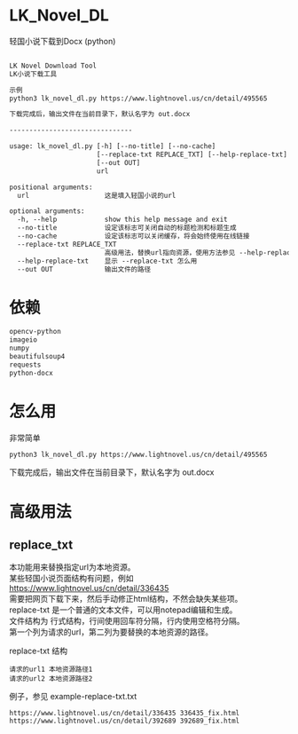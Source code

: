 # LK_Novel_DL
 轻国小说下载到Docx (python)  

```txt

LK Novel Download Tool
LK小说下载工具

示例
python3 lk_novel_dl.py https://www.lightnovel.us/cn/detail/495565

下载完成后，输出文件在当前目录下，默认名字为 out.docx

-------------------------------

usage: lk_novel_dl.py [-h] [--no-title] [--no-cache]
                      [--replace-txt REPLACE_TXT] [--help-replace-txt]
                      [--out OUT]
                      url

positional arguments:
  url                   这是填入轻国小说的url

optional arguments:
  -h, --help            show this help message and exit
  --no-title            设定该标志可关闭自动的标题检测和标题生成
  --no-cache            设定该标志可以关闭缓存，将会始终使用在线链接
  --replace-txt REPLACE_TXT
                        高级用法，替换url指向资源，使用方法参见 --help-replace-txt
  --help-replace-txt    显示 --replace-txt 怎么用
  --out OUT             输出文件的路径

```

# 依赖
```txt
opencv-python
imageio
numpy
beautifulsoup4
requests
python-docx
```

# 怎么用

非常简单  
```sh
python3 lk_novel_dl.py https://www.lightnovel.us/cn/detail/495565
```

下载完成后，输出文件在当前目录下，默认名字为 out.docx  


# 高级用法

## replace_txt

本功能用来替换指定url为本地资源。  
某些轻国小说页面结构有问题，例如 https://www.lightnovel.us/cn/detail/336435  
需要把网页下载下来，然后手动修正html结构，不然会缺失某些项。  
replace-txt 是一个普通的文本文件，可以用notepad编辑和生成。  
文件结构为 行式结构，行间使用回车符分隔，行内使用空格符分隔。  
第一个列为请求的url，第二列为要替换的本地资源的路径。  

replace-txt 结构  
```
请求的url1 本地资源路径1
请求的url2 本地资源路径2
```

例子，参见 example-replace-txt.txt  
```
https://www.lightnovel.us/cn/detail/336435 336435_fix.html
https://www.lightnovel.us/cn/detail/392689 392689_fix.html
```
